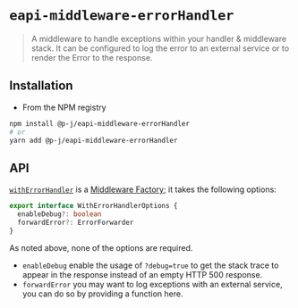 # `eapi-middleware-errorHandler`

> A middleware to handle exceptions within your handler & middleware stack.
> It can be configured to log the error to an external service or to render the Error to the response.

## Installation

- From the NPM registry

```sh
npm install @p-j/eapi-middleware-errorHandler
# or
yarn add @p-j/eapi-middleware-errorHandler
```

## API

[`withErrorHandler`](./src/withErrorHandler.ts) is a [Middleware Factory](../eapi-types/index.d.ts); it takes the following options:

```ts
export interface WithErrorHandlerOptions {
  enableDebug?: boolean
  forwardError?: ErrorForwarder
}
```

As noted above, none of the options are required.

- `enableDebug` enable the usage of `?debug=true` to get the stack trace to appear in the response instead of an empty HTTP 500 response.
- `forwardError` you may want to log exceptions with an external service, you can do so by providing a function here.
